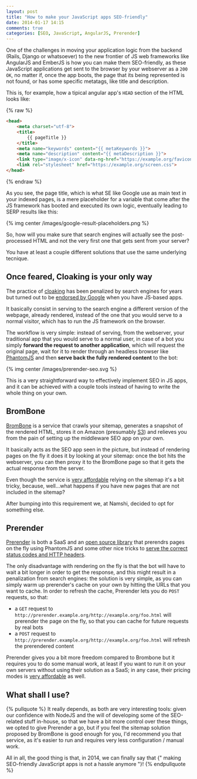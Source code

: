 ```yaml
---
layout: post
title: "How to make your JavaScript apps SEO-friendly"
date: 2014-01-17 14:15
comments: true
categories: [SEO, JavaScript, AngularJS, Prerender]
---
```


One of the challenges in moving your application logic
from the backend (Rails, Django or whatsoever) to the
new frontier of JS web frameworks like AngularJS and
EmberJS is how you can make them SEO-friendly, as these
JavaScript applications get sent to the browser by your
webserver as a `200 OK`, no matter if, once the app boots,
the page that its being represented is not found, or has
some specific metatags, like title and description.

<!-- more -->

This is, for example, how a tipical angular app's `HEAD`
section of the HTML looks like:

{% raw %}
``` html
<head>
    <meta charset="utf-8">
    <title>
    	{{ pageTitle }}
    </title>
    <meta name="keywords" content="{{ metaKeywords }}">
    <meta name="description" content="{{ metaDescription }}">
    <link type="image/x-icon" data-ng-href="https://example.org/favicon.ico" rel="shortcut icon">
    <link rel="stylesheet" href="https://example.org/screen.css">
</head>
``` 
{% endraw %}

As you see, the page title, which is what SE like Google use
as main text in your indexed pages, is a mere placeholder for
a variable that come after the JS framework has booted and
executed its own logic, eventually leading to SERP results
like this:

{% img center /images/google-result-placeholders.png %}

So, how will you make sure that search engines will actually
see the post-processed HTML and not the very first one that
gets sent from your server?

You have at least a couple different solutions that use the
same underlying tecnique.

## Once feared, Cloaking is your only way

The practice of [cloaking](http://en.wikipedia.org/wiki/Cloaking)
has been penalized by search engines for years but turned out to
be [endorsed by Google](https://developers.google.com/webmasters/ajax-crawling/docs/html-snapshot)
when you have JS-based apps.

It basically consist in serving to the search engine a different
version of the webpage, already rendered, instead of the one
that you would serve to a normal visitor, which has to run
the JS framework on the browser.

The workflow is very simple: instead of serving, from the webserver,
your traditional app that you would serve to a normal user, in case
of a bot you simply **forward the request to another application**,
which will request the original page, wait for it to render through
an headless browser like [PhantomJS](http://phantomjs.org/) and then
**serve back the fully rendered content** to the bot:

{% img center /images/prerender-seo.svg %}

This is a very straightforward way to effectively implement SEO in
JS apps, and it can be achieved with a couple tools instead of
having to write the whole thing on your own.

## BromBone

[BromBone](http://www.brombone.com/) is a service that crawls your
sitemap, generates a snapshot of the rendered HTML, stores it on
Amazon (presumably [S3](http://aws.amazon.com/s3/)) and relieves you
from the pain of setting up the middleware SEO app on your own.

It basically acts as the SEO app seen in the picture, but instead of
rendering pages on the fly it does it by looking at your sitemap: once
the bot hits the webserver, you can then proxy it to the BromBone page
so that it gets the actual response from the server.

Even though the service is [very affordable](http://www.brombone.com/#pricing)
relying on the sitemap it's a bit tricky, because, well...what happens
if you have new pages that are not included in the sitemap?

After bumping into this requirement we, at Namshi, decided to opt for
something else.

## Prerender

[Prerender](https://prerender.io/) is both a SaaS and an
[open source library](https://github.com/collectiveip/prerender)
that prerendrs pages on the fly using PhantomJS and some other
nice tricks to [serve the correct status codes and HTTP headers](https://prerender.io/server#http-headers).

The only disadvantage with rendering on the fly is that the bot will
have to wait a bit longer in order to get the response, and this might
result in a penalization from search engines: the solution is very simple,
as you can simply warm up prerender's cache on your own by hitting the URLs
that you want to cache.
In order to refresh the cache, Prerender lets you do `POST` requests, so
that:

* a `GET` request to `http://prerender.example.org/http://example.org/foo.html`
will prerender the page on the fly, so that you can cache for future requests
by real bots
* a `POST` request to `http://prerender.example.org/http://example.org/foo.html`
will refresh the prerendered content

Prerender gives you a bit more freedom compared to Brombone but it requires you
to do some manual work, at least if you want to run it on your own servers
without using their solution as a SaaS; in any case, their pricing modes
is [very affordable](https://prerender.io/pricing) as well.

## What shall I use?

{% pullquote %}
It really depends, as both are very interesting tools: given our confidence
with NodeJS and the will of developing some of the SEO-related stuff in-house,
so that we have a bit more control over these things, we opted to give
Prerender a go, but if you feel the sitemap solution proposed by BromBone
is good enough for you, I'd recommend you that service, as it's easier to
run and requires very less configuration / manual work.

All in all, the good thing is that, in 2014, we can finally say that
{" making SEO-friendly JavaScript apps is not a hassle anymore "}!
{% endpullquote %}